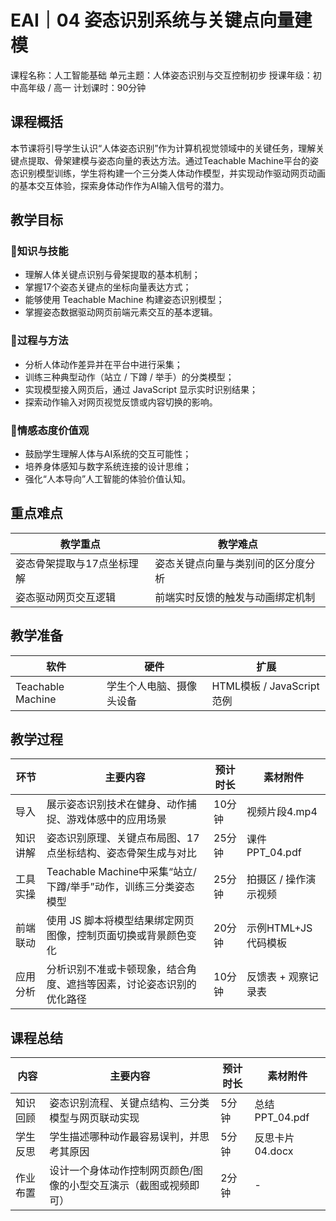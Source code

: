 # EAI｜04 姿态识别系统与关键点向量建模

课程名称：人工智能基础 单元主题：人体姿态识别与交互控制初步 授课年级：初中高年级 / 高一 计划课时：90分钟

## 课程概括

本节课将引导学生认识“人体姿态识别”作为计算机视觉领域中的关键任务，理解关键点提取、骨架建模与姿态向量的表达方法。通过Teachable Machine平台的姿态识别模型训练，学生将构建一个三分类人体动作模型，并实现动作驱动网页动画的基本交互体验，探索身体动作作为AI输入信号的潜力。

## 教学目标

### 🎯知识与技能

- 理解人体关键点识别与骨架提取的基本机制；
- 掌握17个姿态关键点的坐标向量表达方式；
- 能够使用 Teachable Machine 构建姿态识别模型；
- 掌握姿态数据驱动网页前端元素交互的基本逻辑。

### 🎯过程与方法

- 分析人体动作差异并在平台中进行采集；
- 训练三种典型动作（站立 / 下蹲 / 举手）的分类模型；
- 实现模型接入网页后，通过 JavaScript 显示实时识别结果；
- 探索动作输入对网页视觉反馈或内容切换的影响。

### 🎯情感态度价值观

- 鼓励学生理解人体与AI系统的交互可能性；
- 培养身体感知与数字系统连接的设计思维；
- 强化“人本导向”人工智能的体验价值认知。

## 重点难点

| 教学重点                   | 教学难点                           |
| -------------------------- | ---------------------------------- |
| 姿态骨架提取与17点坐标理解 | 姿态关键点向量与类别间的区分度分析 |
| 姿态驱动网页交互逻辑       | 前端实时反馈的触发与动画绑定机制   |

## 教学准备

| 软件              | 硬件                     | 扩展                      |
| ----------------- | ------------------------ | ------------------------- |
| Teachable Machine | 学生个人电脑、摄像头设备 | HTML模板 / JavaScript范例 |

## 教学过程

| 环节     | 主要内容                                                     | 预计时长 | 素材附件              |
| -------- | ------------------------------------------------------------ | -------- | --------------------- |
| 导入     | 展示姿态识别技术在健身、动作捕捉、游戏体感中的应用场景       | 10分钟   | 视频片段4.mp4         |
| 知识讲解 | 姿态识别原理、关键点布局图、17点坐标结构、姿态骨架生成与对比 | 25分钟   | 课件PPT_04.pdf        |
| 工具实操 | Teachable Machine中采集“站立/下蹲/举手”动作，训练三分类姿态模型 | 25分钟   | 拍摄区 / 操作演示视频 |
| 前端联动 | 使用 JS 脚本将模型结果绑定网页图像，控制页面切换或背景颜色变化 | 20分钟   | 示例HTML+JS代码模板   |
| 应用分析 | 分析识别不准或卡顿现象，结合角度、遮挡等因素，讨论姿态识别的优化路径 | 10分钟   | 反馈表 + 观察记录表   |

## 课程总结

| 内容     | 主要内容                                                     | 预计时长 | 素材附件        |
| -------- | ------------------------------------------------------------ | -------- | --------------- |
| 知识回顾 | 姿态识别流程、关键点结构、三分类模型与网页联动实现           | 5分钟    | 总结PPT_04.pdf  |
| 学生反思 | 学生描述哪种动作最容易误判，并思考其原因                     | 5分钟    | 反思卡片04.docx |
| 作业布置 | 设计一个身体动作控制网页颜色/图像的小型交互演示（截图或视频即可） | 2分钟    | -               |